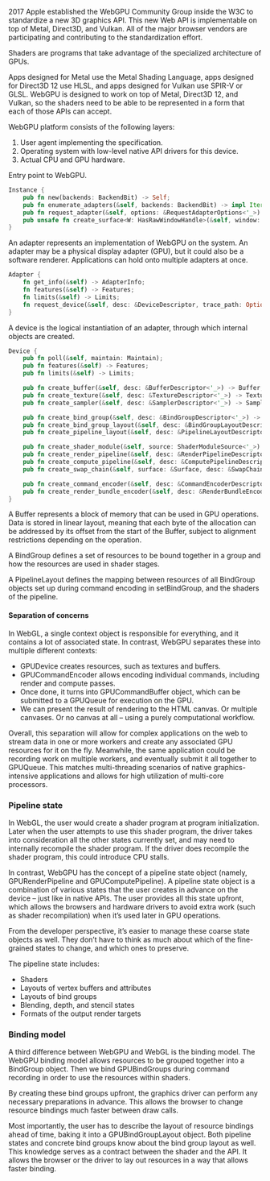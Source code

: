 2017 Apple established the WebGPU Community Group inside the W3C to standardize a new 3D graphics API. This new Web API is implementable on top of Metal, Direct3D, and Vulkan. All of the major browser vendors are participating and contributing to the standardization effort.

Shaders are programs that take advantage of the specialized architecture of GPUs.

Apps designed for Metal use the Metal Shading Language, apps designed for Direct3D 12 use HLSL, and apps designed for Vulkan use SPIR-V or GLSL. WebGPU is designed to work on top of Metal, Direct3D 12, and Vulkan, so the shaders need to be able to be represented in a form that each of those APIs can accept.

WebGPU platform consists of the following layers:
1. User agent implementing the specification.
2. Operating system with low-level native API drivers for this device.
3. Actual CPU and GPU hardware.

Entry point to WebGPU.
```rust
Instance {
    pub fn new(backends: BackendBit) -> Self;
    pub fn enumerate_adapters(&self, backends: BackendBit) -> impl Iterator<Item = Adapter>;
    pub fn request_adapter(&self, options: &RequestAdapterOptions<'_>) -> impl Future<Output = Option<Adapter>> + Send;
    pub unsafe fn create_surface<W: HasRawWindowHandle>(&self, window: &W) -> Surface;
}
```

An adapter represents an implementation of WebGPU on the system.
An adapter may be a physical display adapter (GPU), but it could also be a software renderer. Applications can hold onto multiple adapters at once.
```rust
Adapter {
    fn get_info(&self) -> AdapterInfo;
    fn features(&self) -> Features;
    fn limits(&self) -> Limits;
    fn request_device(&self, desc: &DeviceDescriptor, trace_path: Option<&Path>) -> Impl Future<Output = Result<(Device, Queue), RequestDeviceError>> + Send
}
```
A device is the logical instantiation of an adapter, through which internal objects are created.
```rust
Device {
    pub fn poll(&self, maintain: Maintain);
    pub fn features(&self) -> Features;
    pub fn limits(&self) -> Limits;

    pub fn create_buffer(&self, desc: &BufferDescriptor<'_>) -> Buffer;
    pub fn create_texture(&self, desc: &TextureDescriptor<'_>) -> Texture;
    pub fn create_sampler(&self, desc: &SamplerDescriptor<'_>) -> Sampler;

    pub fn create_bind_group(&self, desc: &BindGroupDescriptor<'_>) -> BindGroup;
    pub fn create_bind_group_layout(&self, desc: &BindGroupLayoutDescriptor<'_>) -> BindGroupLayout;
    pub fn create_pipeline_layout(&self, desc: &PipelineLayoutDescriptor<'_>) -> PipelineLayout;

    pub fn create_shader_module(&self, source: ShaderModuleSource<'_>) -> ShaderModule;
    pub fn create_render_pipeline(&self, desc: &RenderPipelineDescriptor<'_>) -> RenderPipeline;
    pub fn create_compute_pipeline(&self, desc: &ComputePipelineDescriptor<'_>) -> ComputePipeline;
    pub fn create_swap_chain(&self, surface: &Surface, desc: &SwapChainDescriptor) -> SwapChain;

    pub fn create_command_encoder(&self, desc: &CommandEncoderDescriptor<'_>) -> CommandEncoder;
    pub fn create_render_bundle_encoder(&self, desc: &RenderBundleEncoderDescriptor<'_>) -> RenderBundleEncoder<'_>;
}
```

A Buffer represents a block of memory that can be used in GPU operations. Data is stored in linear layout, meaning that each byte of the allocation can be addressed by its offset from the start of the Buffer, subject to alignment restrictions depending on the operation.

A BindGroup defines a set of resources to be bound together in a group and how the resources are used in shader stages.

A PipelineLayout defines the mapping between resources of all BindGroup objects set up during command encoding in setBindGroup, and the shaders of the pipeline.

#### Separation of concerns

In WebGL, a single context object is responsible for everything, and it contains a lot of associated state.
In contrast, WebGPU separates these into multiple different contexts:
- GPUDevice creates resources, such as textures and buffers.
- GPUCommandEncoder allows encoding individual commands, including render and compute passes.
- Once done, it turns into GPUCommandBuffer object, which can be submitted to a GPUQueue for execution on the GPU.
- We can present the result of rendering to the HTML canvas. Or multiple canvases. Or no canvas at all – using a purely computational workflow.

Overall, this separation will allow for complex applications on the web to stream data in one or more workers and create any associated GPU resources for it on the fly. Meanwhile, the same application could be recording work on multiple workers, and eventually submit it all together to GPUQueue. This matches multi-threading scenarios of native graphics-intensive applications and allows for high utilization of multi-core processors.

### Pipeline state

In WebGL, the user would create a shader program at program initialization. Later when the user attempts to use this shader program, the driver takes into consideration all the other states currently set, and may need to internally recompile the shader program. If the driver does recompile the shader program, this could introduce CPU stalls.

In contrast, WebGPU has the concept of a pipeline state object (namely, GPURenderPipeline and GPUComputePipeline). A pipeline state object is a combination of various states that the user creates in advance on the device – just like in native APIs. The user provides all this state upfront, which allows the browsers and hardware drivers to avoid extra work (such as shader recompilation) when it’s used later in GPU operations.

From the developer perspective, it’s easier to manage these coarse state objects as well. They don’t have to think as much about which of the fine-grained states to change, and which ones to preserve.

The pipeline state includes:
- Shaders
- Layouts of vertex buffers and attributes
- Layouts of bind groups
- Blending, depth, and stencil states
- Formats of the output render targets

### Binding model
A third difference between WebGPU and WebGL is the binding model. The WebGPU binding model allows resources to be grouped together into a BindGroup object. Then we bind GPUBindGroups during command recording in order to use the resources within shaders.

By creating these bind groups upfront, the graphics driver can perform any necessary preparations in advance. This allows the browser to change resource bindings much faster between draw calls.

Most importantly, the user has to describe the layout of resource bindings ahead of time, baking it into a GPUBindGroupLayout object. Both pipeline states and concrete bind groups know about the bind group layout as well. This knowledge serves as a contract between the shader and the API. It allows the browser or the driver to lay out resources in a way that allows faster binding.